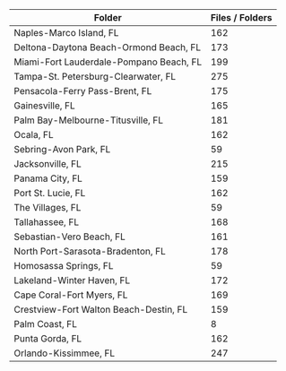 | Folder                                  |   Files / Folders |
|-----------------------------------------|-------------------|
| Naples-Marco Island, FL                 |               162 |
| Deltona-Daytona Beach-Ormond Beach, FL  |               173 |
| Miami-Fort Lauderdale-Pompano Beach, FL |               199 |
| Tampa-St. Petersburg-Clearwater, FL     |               275 |
| Pensacola-Ferry Pass-Brent, FL          |               175 |
| Gainesville, FL                         |               165 |
| Palm Bay-Melbourne-Titusville, FL       |               181 |
| Ocala, FL                               |               162 |
| Sebring-Avon Park, FL                   |                59 |
| Jacksonville, FL                        |               215 |
| Panama City, FL                         |               159 |
| Port St. Lucie, FL                      |               162 |
| The Villages, FL                        |                59 |
| Tallahassee, FL                         |               168 |
| Sebastian-Vero Beach, FL                |               161 |
| North Port-Sarasota-Bradenton, FL       |               178 |
| Homosassa Springs, FL                   |                59 |
| Lakeland-Winter Haven, FL               |               172 |
| Cape Coral-Fort Myers, FL               |               169 |
| Crestview-Fort Walton Beach-Destin, FL  |               159 |
| Palm Coast, FL                          |                 8 |
| Punta Gorda, FL                         |               162 |
| Orlando-Kissimmee, FL                   |               247 |